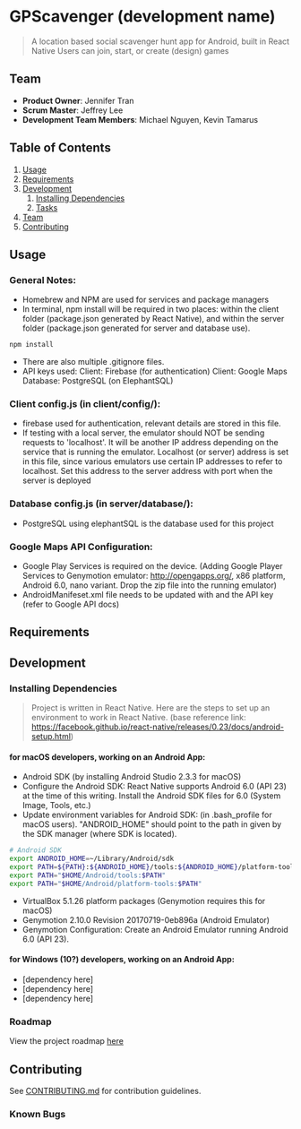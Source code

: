 # GPScavenger (development name)

> A location based social scavenger hunt app for Android, built in React Native
> Users can join, start, or create (design) games

## Team

  - __Product Owner__: Jennifer Tran
  - __Scrum Master__: Jeffrey Lee
  - __Development Team Members__: Michael Nguyen, Kevin Tamarus


## Table of Contents

1. [Usage](#Usage)
1. [Requirements](#requirements)
1. [Development](#development)
    1. [Installing Dependencies](#installing-dependencies)
    1. [Tasks](#tasks)
1. [Team](#team)
1. [Contributing](#contributing)

## Usage

### General Notes:
- Homebrew and NPM are used for services and package managers
- In terminal, npm install will be required in two places: within the client folder (package.json generated by React Native), and within the server folder (package.json generated for server and database use).
```sh
npm install
```
- There are also multiple .gitignore files.
- API keys used:
Client: Firebase (for authentication)
Client: Google Maps
Database: PostgreSQL (on ElephantSQL)

### Client config.js (in client/config/):
- firebase used for authentication, relevant details are stored in this file.
- If testing with a local server, the emulator should NOT be sending requests to 'localhost'. It will be another IP address depending on the service that is running the emulator. Localhost (or server) address is set in this file, since various emulators use certain IP addresses to refer to localhost. Set this address to the server address with port when the server is deployed

### Database config.js (in server/database/):
- PostgreSQL using elephantSQL is the database used for this project

### Google Maps API Configuration:
- Google Play Services is required on the device. (Adding Google Player Services to Genymotion emulator: http://opengapps.org/, x86 platform, Android 6.0, nano variant. Drop the zip file into the running emulator)
- AndroidManifeset.xml file needs to be updated with <meta data> and the API key (refer to Google API docs)


## Requirements

## Development

### Installing Dependencies

> Project is written in React Native. Here are the steps to set up an environment to work in React Native. (base reference link: https://facebook.github.io/react-native/releases/0.23/docs/android-setup.html)

#### for macOS developers, working on an Android App:

- Android SDK (by installing Android Studio 2.3.3 for macOS)
- Configure the Android SDK: React Native supports Android 6.0 (API 23) at the time of this writing. Install the Android SDK files for 6.0 (System Image, Tools, etc.)
- Update environment variables for Android SDK: (in .bash_profile for macOS users). "ANDROID_HOME" should point to the path in given by the SDK manager (where SDK is located).
```sh
# Android SDK
export ANDROID_HOME=~/Library/Android/sdk
export PATH=${PATH}:${ANDROID_HOME}/tools:${ANDROID_HOME}/platform-tools
export PATH="$HOME/Android/tools:$PATH"
export PATH="$HOME/Android/platform-tools:$PATH"
```
- VirtualBox 5.1.26 platform packages (Genymotion requires this for macOS)
- Genymotion 2.10.0 Revision 20170719-0eb896a (Android Emulator)
- Genymotion Configuration: Create an Android Emulator running Android 6.0 (API 23).

#### for Windows (10?) developers, working on an Android App:

- [dependency here]
- [dependency here]
- [dependency here]



### Roadmap

View the project roadmap [here](LINK_TO_PROJECT_ISSUES)


## Contributing

See [CONTRIBUTING.md](CONTRIBUTING.md) for contribution guidelines.

### Known Bugs

